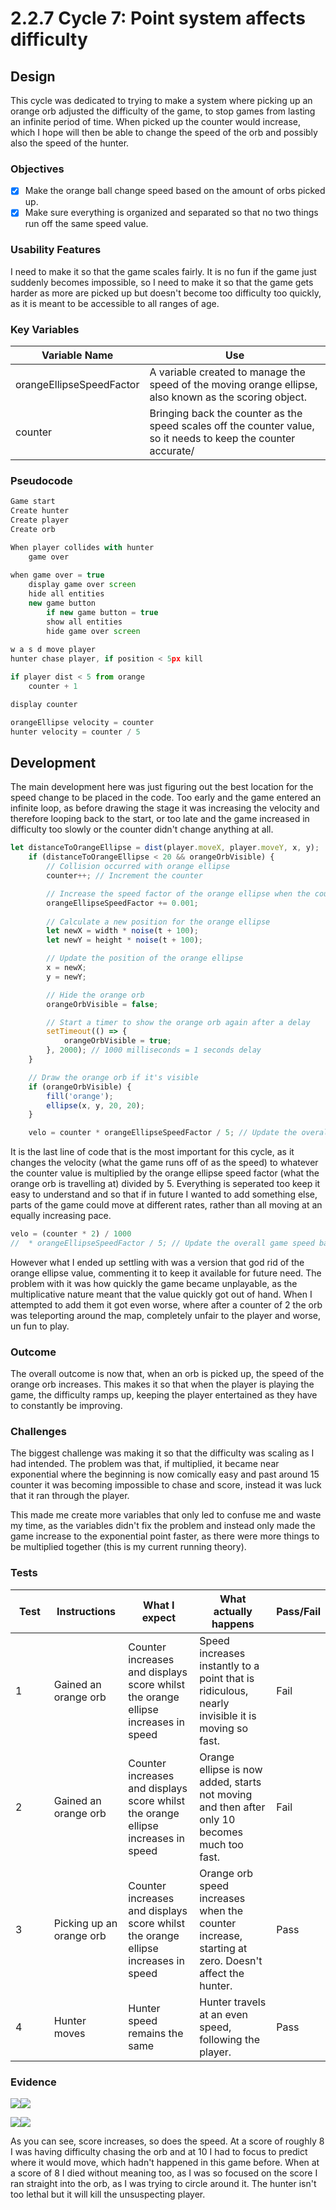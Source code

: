 # 2.2.7 Cycle 7: Point system affects difficulty

## Design

This cycle was dedicated to trying to make a system where picking up an orange orb adjusted the difficulty of the game, to stop games from lasting an infinite period of time. When picked up the counter would increase, which I hope will then be able to change the speed of the orb and possibly also the speed of the hunter.&#x20;

### Objectives

* [x] Make the orange ball change speed based on the amount of orbs picked up.&#x20;
* [x] Make sure everything is organized and separated so that no two things run off the same speed value.&#x20;

### Usability Features

I need to make it so that the game scales fairly. It is no fun if the game just suddenly becomes impossible, so I need to make it so that the game gets harder as more are picked up but doesn't become too difficulty too quickly, as it is meant to be accessible to all ranges of age.

### Key Variables

| Variable Name            | Use                                                                                                             |
| ------------------------ | --------------------------------------------------------------------------------------------------------------- |
| orangeEllipseSpeedFactor | A variable created to manage the speed of the moving orange ellipse, also known as the scoring object.          |
| counter                  | Bringing back the counter as the speed scales off the counter value, so it needs to keep the counter accurate/  |

### Pseudocode

```javascript
Game start
Create hunter
Create player
Create orb

When player collides with hunter 
    game over
    
when game over = true
    display game over screen
    hide all entities
    new game button
        if new game button = true
        show all entities
        hide game over screen
        
w a s d move player 
hunter chase player, if position < 5px kill

if player dist < 5 from orange
    counter + 1

display counter 

orangeEllipse velocity = counter
hunter velocity = counter / 5
```

## Development

The main development here was just figuring out the best location for the speed change to be placed in the code. Too early and the game entered an infinite loop, as before drawing the stage it was increasing the velocity and therefore looping back to the start, or too late and the game increased in difficulty too slowly or the counter didn't change anything at all.&#x20;

```javascript
let distanceToOrangeEllipse = dist(player.moveX, player.moveY, x, y);
    if (distanceToOrangeEllipse < 20 && orangeOrbVisible) {
        // Collision occurred with orange ellipse
        counter++; // Increment the counter

        // Increase the speed factor of the orange ellipse when the counter increases
        orangeEllipseSpeedFactor += 0.001;
        
        // Calculate a new position for the orange ellipse
        let newX = width * noise(t + 100);
        let newY = height * noise(t + 100);

        // Update the position of the orange ellipse
        x = newX;
        y = newY;

        // Hide the orange orb
        orangeOrbVisible = false;

        // Start a timer to show the orange orb again after a delay
        setTimeout(() => {
            orangeOrbVisible = true;
        }, 2000); // 1000 milliseconds = 1 seconds delay
    }

    // Draw the orange orb if it's visible
    if (orangeOrbVisible) {
        fill('orange');
        ellipse(x, y, 20, 20);
    }

    velo = counter * orangeEllipseSpeedFactor / 5; // Update the overall game speed based on the counter
```

It is the last line of code that is the most important for this cycle, as it changes the velocity (what the game runs off of as the speed) to whatever the counter value is multiplied by the orange ellipse speed factor (what the orange orb is travelling at) divided by 5. Everything is seperated too keep it easy to understand and so that if in future I wanted to add something else, parts of the game could move at different rates, rather than all moving at an equally increasing pace.&#x20;

```javascript
velo = (counter * 2) / 1000
//  * orangeEllipseSpeedFactor / 5; // Update the overall game speed based on the counter
```

However what I ended up settling with was a version that god rid of the orange ellipse value, commenting it to keep it available for future need. The problem with it was how quickly the game became unplayable, as the multiplicative nature meant that the value quickly got out of hand. When I attempted to add them it got even worse, where after a counter of 2 the orb was teleporting around the map, completely unfair to the player and worse, un fun to play.&#x20;

### Outcome

The overall outcome is now that, when an orb is picked up, the speed of the orange orb increases. This makes it so that when the player is playing the game, the difficulty ramps up, keeping the player entertained as they have to constantly be improving.&#x20;

### Challenges

The biggest challenge was making it so that the difficulty was scaling as I had intended. The problem was that, if multiplied, it became near exponential where the beginning is now comically easy and past around 15 counter it was becoming impossible to chase and score, instead it was luck that it ran through the player.&#x20;

This made me create more variables that only led to confuse me and waste my time, as the variables didn't fix the problem and instead only made the game increase to the exponential point faster, as there were more things to be multiplied together (this is my current running theory).&#x20;

### Tests

<table><thead><tr><th width="88">Test</th><th width="133">Instructions</th><th width="187">What I expect</th><th width="210">What actually happens</th><th>Pass/Fail</th></tr></thead><tbody><tr><td>1</td><td>Gained an orange orb</td><td>Counter increases and displays score whilst the orange ellipse increases in speed</td><td>Speed increases instantly to a point that is ridiculous, nearly invisible it is moving so fast. </td><td>Fail</td></tr><tr><td>2</td><td>Gained an orange orb</td><td>Counter increases and displays score whilst the orange ellipse increases in speed</td><td>Orange ellipse is now added, starts not moving and then after only 10 becomes much too fast. </td><td>Fail</td></tr><tr><td>3</td><td>Picking up an orange orb</td><td>Counter increases and displays score whilst the orange ellipse increases in speed</td><td>Orange orb speed increases when the counter increase, starting at zero. Doesn't affect the hunter. </td><td>Pass</td></tr><tr><td>4</td><td>Hunter moves</td><td>Hunter speed remains the same</td><td>Hunter travels at an even speed, following the player. </td><td>Pass</td></tr></tbody></table>

### Evidence

![](<../.gitbook/assets/image (2) (1) (1) (1) (1) (1) (1) (1).png>)![](<../.gitbook/assets/image (1) (1) (1) (1) (1) (1) (1) (1) (1) (1) (1) (1).png>)

![](<../.gitbook/assets/image (2) (1) (1) (1) (1) (1) (1) (1) (1).png>)![](<../.gitbook/assets/image (3) (1) (1) (1) (1) (1).png>)

As you can see, score increases, so does the speed. At a score of roughly 8 I was having difficulty chasing the orb and at 10 I had to focus to predict where it would move, which hadn't happened in this game before. When at a score of 8 I died without meaning too, as I was so focused on the score I ran straight into the orb, as I was trying to circle around it. The hunter isn't too lethal but it will kill the unsuspecting player.&#x20;
